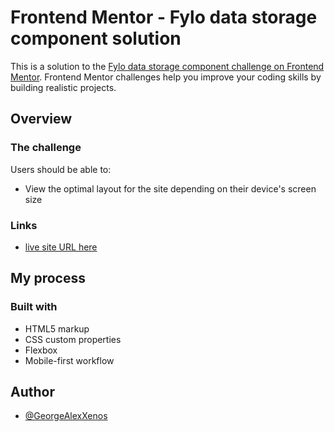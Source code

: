 # Frontend Mentor - Fylo data storage component solution

This is a solution to the [Fylo data storage component challenge on Frontend Mentor](https://www.frontendmentor.io/challenges/fylo-data-storage-component-1dZPRbV5n). Frontend Mentor challenges help you improve your coding skills by building realistic projects.

## Overview

### The challenge

Users should be able to:

- View the optimal layout for the site depending on their device's screen size

### Links

- [live site URL here](https://georgealexxenos.github.io/frontendmentor_fylo-data-storage-component-master/)

## My process

### Built with

- HTML5 markup
- CSS custom properties
- Flexbox
- Mobile-first workflow

## Author

- [@GeorgeAlexXenos](https://www.frontendmentor.io/profile/GeorgeAlexXenos)
